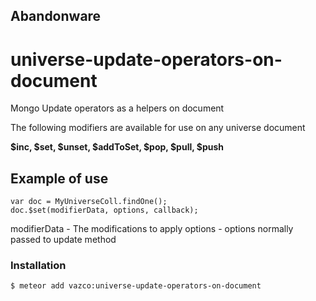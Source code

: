 ## Abandonware

# universe-update-operators-on-document
Mongo Update operators as a helpers on document

The following modifiers are available for use on any universe document

**$inc, $set, $unset, $addToSet, $pop, $pull, $push**

## Example of use

```
var doc = MyUniverseColl.findOne();
doc.$set(modifierData, options, callback);
```
modifierData - The modifications to apply
options - options normally passed to update method

### Installation
```
$ meteor add vazco:universe-update-operators-on-document
```

